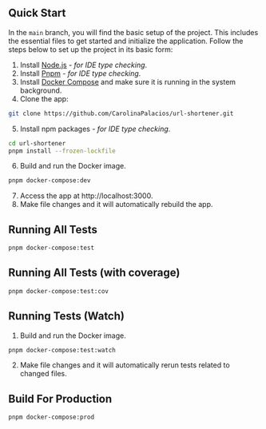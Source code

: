 ## Quick Start

In the `main` branch, you will find the basic setup of the project. This includes the essential files to get started and initialize the application. Follow the steps below to set up the project in its basic form:

1. Install [Node.js](https://nodejs.org/en/download/) - _for IDE type checking_.
2. Install [Pnpm](https://pnpm.io/installation) - _for IDE type checking_.
3. Install [Docker Compose](https://docs.docker.com/compose/install/) and make sure it is running in the system background.
4. Clone the app:

```bash
git clone https://github.com/CarolinaPalacios/url-shortener.git
```

5. Install npm packages - _for IDE type checking_.

```bash
cd url-shortener
pnpm install --frozen-lockfile
```

6. Build and run the Docker image.

```bash
pnpm docker-compose:dev
```

7. Access the app at http://localhost:3000.
8. Make file changes and it will automatically rebuild the app.

## Running All Tests

```bash
pnpm docker-compose:test
```

## Running All Tests (with coverage)

```bash
pnpm docker-compose:test:cov
```

## Running Tests (Watch)

1. Build and run the Docker image.

```bash
pnpm docker-compose:test:watch
```

2. Make file changes and it will automatically rerun tests related to changed files.

## Build For Production

```bash
pnpm docker-compose:prod
```
